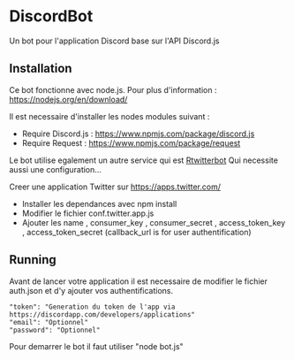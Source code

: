 # DiscordBot

Un bot pour l'application Discord base sur l'API Discord.js

## Installation

Ce bot fonctionne avec node.js. Pour plus d'information : https://nodejs.org/en/download/

Il est necessaire d'installer les nodes modules suivant :

* Require Discord.js : https://www.npmjs.com/package/discord.js
* Require Request : https://www.npmjs.com/package/request

Le bot utilise egalement un autre service qui est [Rtwitterbot](https://github.com/rancoud/RTwitterBot)
Qui necessite aussi une configuration...

Creer une application Twitter sur https://apps.twitter.com/
* Installer les dependances avec npm install
* Modifier le fichier conf.twitter.app.js
* Ajouter les name , consumer_key , consumer_secret , access_token_key , access_token_secret (callback_url is for user authentification)

## Running


Avant de lancer votre application il est necessaire de modifier le fichier auth.json et d'y ajouter vos authentifications.

    "token": "Generation du token de l'app via https://discordapp.com/developers/applications" 
    "email": "Optionnel"
    "password": "Optionnel"

Pour demarrer le bot il faut utiliser "node bot.js"
